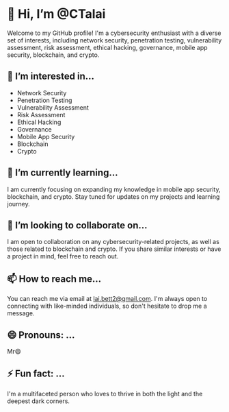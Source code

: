 # 👋 Hi, I’m @CTalai

Welcome to my GitHub profile! I'm a cybersecurity enthusiast with a diverse set of interests, including network security, penetration testing, vulnerability assessment, risk assessment, ethical hacking, governance, mobile app security, blockchain, and crypto.

## 👀 I’m interested in...

- Network Security
- Penetration Testing
- Vulnerability Assessment
- Risk Assessment
- Ethical Hacking
- Governance
- Mobile App Security 
- Blockchain
- Crypto

## 🌱 I’m currently learning...

I am currently focusing on expanding my knowledge in mobile app security, blockchain, and crypto. Stay tuned for updates on my projects and learning journey.

## 💞️ I’m looking to collaborate on...

I am open to collaboration on any cybersecurity-related projects, as well as those related to blockchain and crypto. If you share similar interests or have a project in mind, feel free to reach out.

## 📫 How to reach me...

You can reach me via email at [lai.bett2@gmail.com](mailto:lai.bett2@gmail.com). I'm always open to connecting with like-minded individuals, so don't hesitate to drop me a message.

## 😄 Pronouns: ...

Mr😄

## ⚡ Fun fact: ...

I'm a multifaceted person who loves to thrive in both the light and the deepest dark corners.


<!---
CTalai/CTalai is a ✨ special ✨ repository because its `README.md` (this file) appears on your GitHub profile.
You can click the Preview link to take a look at your changes.
--->
